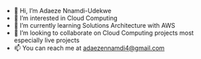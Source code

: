 - 👋 Hi, I’m Adaeze Nnamdi-Udekwe
- 👀 I’m interested in Cloud Computing
- 🌱 I’m currently learning Solutions Architecture with AWS
- 💞️ I’m looking to collaborate on Cloud Computing projects most especially live projects
- 📫 You can reach me at adaezennamdi4@gmail.com

<!---
Adaeze-69/Adaeze-69 is a ✨ special ✨ repository because its `README.md` (this file) appears on your GitHub profile.
You can click the Preview link to take a look at your changes.
--->
